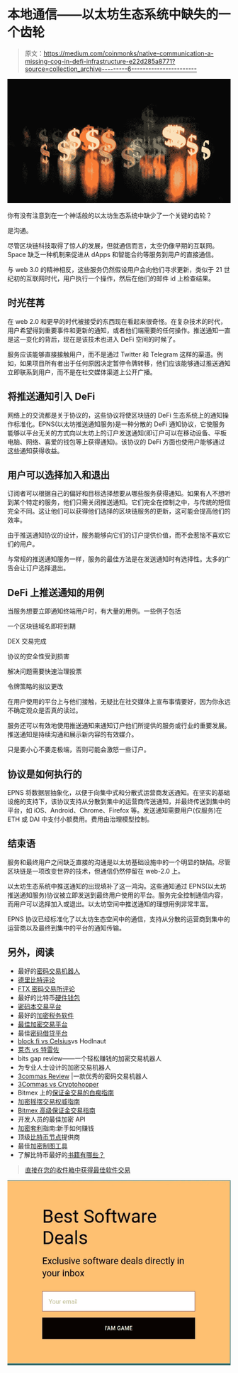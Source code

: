 # 本地通信——以太坊生态系统中缺失的一个齿轮

> 原文：<https://medium.com/coinmonks/native-communication-a-missing-cog-in-defi-infrastructure-e22d285a8771?source=collection_archive---------6----------------------->

![](img/22a988db2d0dbf2a0e9121afc9a75ec1.png)

你有没有注意到在一个神话般的以太坊生态系统中缺少了一个关键的齿轮？

是沟通。

尽管区块链科技取得了惊人的发展，但就通信而言，太空仍像早期的互联网。Space 缺乏一种机制来促进从 dApps 和智能合约等服务到用户的直接通信。

与 web 3.0 的精神相反，这些服务仍然假设用户会向他们寻求更新，类似于 21 世纪初的互联网时代，用户执行一个操作，然后在他们的邮件 id 上检查结果。

## **时光荏苒**

在 web 2.0 和更早的时代被接受的东西现在看起来很奇怪。在复杂技术的时代，用户希望得到重要事件和更新的通知，或者他们端需要的任何操作。推送通知一直是这一变化的背后，现在是该技术也进入 DeFi 空间的时候了。

服务应该能够直接接触用户，而不是通过 Twitter 和 Telegram 这样的渠道。例如，如果项目所有者出于任何原因决定暂停令牌转移，他们应该能够通过推送通知立即联系到用户，而不是在社交媒体渠道上公开广播。

## **将推送通知引入 DeFi**

网络上的交流都是关于协议的，这些协议将使区块链的 DeFi 生态系统上的通知操作标准化。EPNS(以太坊推送通知服务)是一种分散的 DeFi 通知协议，它使服务能够以平台无关的方式向以太坊上的订户发送通知(即订户可以在移动设备、平板电脑、网络、喜爱的钱包等上获得通知)。该协议的 DeFi 方面也使用户能够通过这些通知获得收益。

## **用户可以选择加入和退出**

订阅者可以根据自己的偏好和目标选择想要从哪些服务获得通知。如果有人不想听到某个特定的服务，他们只需关闭推送通知。它们完全在控制之中，与传统的短信完全不同。这让他们可以获得他们选择的区块链服务的更新，这可能会提高他们的效率。

由于推送通知协议的设计，服务能够向它们的订户提供价值，而不会惹恼不喜欢它们的用户。

与常规的推送通知服务一样，服务的最佳方法是在发送通知时有选择性。太多的广告会让订户选择退出。

## DeFi 上推送通知的用例

当服务想要立即通知终端用户时，有大量的用例。一些例子包括

一个区块链域名即将到期

DEX 交易完成

协议的安全性受到损害

解决问题需要快速治理投票

令牌策略的拟议更改

在用户使用的平台上与他们接触，无疑比在社交媒体上宣布事情要好，因为你永远不确定观众是否真的读过。

服务还可以有效地使用推送通知来通知订户他们所提供的服务或行业的重要发展。推送通知是持续沟通和展示新内容的有效媒介。

只是要小心不要走极端，否则可能会激怒一些订户。

## 协议是如何执行的

EPNS 将数据层抽象化，以便于向集中式和分散式运营商发送通知。在坚实的基础设施的支持下，该协议支持从分散到集中的运营商传送通知，并最终传送到集中的平台，如 iOS、Android、Chrome、Firefox 等。发送通知需要用户(仅服务)在 ETH 或 DAI 中支付小额费用。费用由治理模型控制。

## **结束语**

服务和最终用户之间缺乏直接的沟通是以太坊基础设施中的一个明显的缺陷。尽管区块链是一项改变世界的技术，但通信仍然停留在 web-2.0 上。

以太坊生态系统中推送通知的出现填补了这一鸿沟。这些通知通过 EPNS(以太坊推送通知服务)协议被立即发送到最终用户使用的平台。服务完全控制通信内容，而用户可以选择加入或退出。以太坊空间中推送通知的理想用例非常丰富。

EPNS 协议已经标准化了以太坊生态空间中的通信，支持从分散的运营商到集中的运营商以及最终到集中的平台的通知传输。

## 另外，阅读

*   最好的[密码交易机器人](/coinmonks/crypto-trading-bot-c2ffce8acb2a)
*   [德里比特评论](/coinmonks/deribit-review-options-fees-apis-and-testnet-2ca16c4bbdb2)
*   [FTX 密码交易所评论](/coinmonks/ftx-crypto-exchange-review-53664ac1198f)
*   最好的比特币[硬件钱包](/coinmonks/the-best-cryptocurrency-hardware-wallets-of-2020-e28b1c124069?source=friends_link&sk=324dd9ff8556ab578d71e7ad7658ad7c)
*   [密码本交易平台](/coinmonks/top-10-crypto-copy-trading-platforms-for-beginners-d0c37c7d698c)
*   最好的[加密税务软件](/coinmonks/best-crypto-tax-tool-for-my-money-72d4b430816b)
*   [最佳加密交易平台](/coinmonks/the-best-crypto-trading-platforms-in-2020-the-definitive-guide-updated-c72f8b874555)
*   最佳[密码借贷平台](/coinmonks/top-5-crypto-lending-platforms-in-2020-that-you-need-to-know-a1b675cec3fa)
*   [block fi vs Celsius](/coinmonks/blockfi-vs-celsius-vs-hodlnaut-8a1cc8c26630)vs Hodlnaut
*   [莱杰 vs 特雷佐](/coinmonks/ledger-vs-trezor-best-hardware-wallet-to-secure-cryptocurrency-22c7a3fd391e)
*   bits gap review——一个轻松赚钱的加密交易机器人
*   为专业人士设计的加密交易机器人
*   [3commas Review](https://blog.coincodecap.com/3commas-review-an-excellent-crypto-trading-bot) |一款优秀的密码交易机器人
*   [3Commas vs Cryptohopper](/coinmonks/cryptohopper-vs-3commas-vs-shrimpy-a2c16095b8fe)
*   Bitmex 上的[保证金交易的白痴指南](/coinmonks/the-idiots-guide-to-margin-trading-on-bitmex-dbbd7742c6fc?source=friends_link&sk=7bfa99d2a181142510c8442c8ddb0786)
*   [加密摇摆交易权威指南](/coinmonks/the-definitive-guide-to-crypto-swing-trading-7e4af6496d4d?source=friends_link&sk=70448050bd9323b42f63bfc0bb1e60d1)
*   [Bitmex 高级保证金交易指南](/coinmonks/bitmex-advanced-margin-trading-guide-2270c195ce25?source=friends_link&sk=1d986cca731f5084b9a2db4a4bc4a7ad)
*   开发人员的最佳加密 API
*   [加密套利](/coinmonks/crypto-arbitrage-guide-how-to-make-money-as-a-beginner-62bfe5c868f6)指南:新手如何赚钱
*   顶级[比特币节点](https://blog.coincodecap.com/bitcoin-node-solutions)提供商
*   最佳[加密制图工具](/coinmonks/what-are-the-best-charting-platforms-for-cryptocurrency-trading-85aade584d80)
*   了解比特币最好的[书籍有哪些？](/coinmonks/what-are-the-best-books-to-learn-bitcoin-409aeb9aff4b)

> [直接在您的收件箱中获得最佳软件交易](https://coincodecap.com?utm_source=coinmonks)

[![](img/160ce73bd06d46c2250251e7d5969f9d.png)](https://coincodecap.com?utm_source=coinmonks)